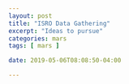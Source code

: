 ```yaml
---
layout: post
title: "ISRO Data Gathering"
excerpt: "Ideas to pursue"
categories: mars
tags: [ mars ]

date: 2019-05-06T08:08:50-04:00

---
```


